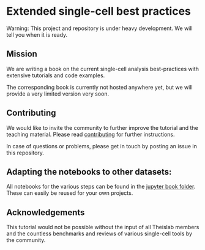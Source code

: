 # Extended single-cell best practices

Warning: This project and repository is under heavy development. We will tell you when it is ready.

## Mission

We are writing a book on the current single-cell analysis best-practices with extensive tutorials and code examples.

The corresponding book is currently not hosted anywhere yet, but we will provide a very limited version very soon.

## Contributing

We would like to invite the community to further improve the tutorial and the teaching material.
Please read [contributing](https://github.com/theislab/extended-single-cell-best-practices/blob/development/CONTRIBUTING.md) for further instructions.

In case of questions or problems, please get in touch by posting an issue in this repository.

## Adapting the notebooks to other datasets:

All notebooks for the various steps can be found in the [jupyter book folder](extended-single-cell-best-practices/tree/master/jupyter-book). 
These can easily be reused for your own projects.

## Acknowledgements

This tutorial would not be possible without the input of all Theislab members and the countless benchmarks and reviews of various single-cell tools by the community.
